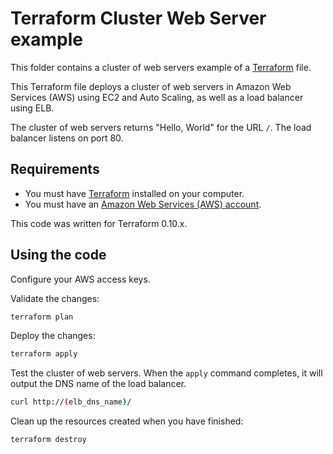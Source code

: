 # Terraform Cluster Web Server example

This folder contains a cluster of web servers example of a [Terraform](https://www.terraform.io/) file.

This Terraform file deploys a cluster of web servers in Amazon Web Services (AWS) using EC2 and Auto Scaling, as well as a load balancer using ELB.

The cluster of web servers returns "Hello, World" for the URL `/`. The load balancer listens on port 80.

## Requirements

* You must have [Terraform](https://www.terraform.io/) installed on your computer.
* You must have an [Amazon Web Services (AWS) account](http://aws.amazon.com/).

This code was written for Terraform 0.10.x.

## Using the code

Configure your AWS access keys.

Validate the changes:

```bash
terraform plan
```

Deploy the changes:

```bash
terraform apply
```

Test the cluster of web servers. When the `apply` command completes, it will output the DNS name of the load balancer.

```bash
curl http://(elb_dns_name)/
```

Clean up the resources created when you have finished:

```bash
terraform destroy
```